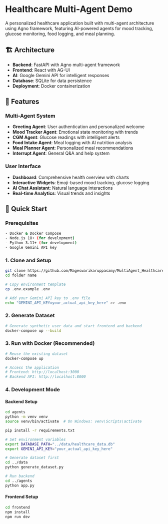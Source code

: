 # Healthcare Multi-Agent Demo

A personalized healthcare application built with multi-agent architecture using Agno framework, featuring AI-powered agents for mood tracking, glucose monitoring, food logging, and meal planning.

## 🏗️ Architecture

- **Backend**: FastAPI with Agno multi-agent framework
- **Frontend**: React with AG-UI  
- **AI**: Google Gemini API for intelligent responses
- **Database**: SQLite for data persistence
- **Deployment**: Docker containerization

## 🎯 Features

### Multi-Agent System
- **Greeting Agent**: User authentication and personalized welcome
- **Mood Tracker Agent**: Emotional state monitoring with trends
- **CGM Agent**: Glucose readings with intelligent alerts
- **Food Intake Agent**: Meal logging with AI nutrition analysis
- **Meal Planner Agent**: Personalized meal recommendations
- **Interrupt Agent**: General Q&A and help system

### User Interface
- **Dashboard**: Comprehensive health overview with charts
- **Interactive Widgets**: Emoji-based mood tracking, glucose logging
- **AI Chat Assistant**: Natural language interactions
- **Real-time Analytics**: Visual trends and insights

## 🚀 Quick Start

### Prerequisites
```bash
- Docker & Docker Compose
- Node.js 18+ (for development)
- Python 3.11+ (for development)
- Google Gemini API key
```

### 1. Clone and Setup
```bash
git clone https://github.com/Mageswarikaruppasamy/MultiAgent_Healthcare.git
cd folder name

# Copy environment template
cp .env.example .env

# Add your Gemini API key to .env file
echo "GEMINI_API_KEY=your_actual_api_key_here" >> .env
```

### 2. Generate Dataset
```bash
# Generate synthetic user data and start frontend and backend
docker-compose up --build
```

### 3. Run with Docker (Recommended)
```bash
# Reuse the existing dataset
docker-compose up

# Access the application
# Frontend: http://localhost:3000
# Backend API: http://localhost:8000
```

### 4. Development Mode

#### Backend Setup
```bash
cd agents
python -m venv venv
source venv/bin/activate  # On Windows: venv\Scripts\activate

pip install -r requirements.txt

# Set environment variables
export DATABASE_PATH="../data/healthcare_data.db"
export GEMINI_API_KEY="your_actual_api_key_here"

# Generate dataset first
cd ../data
python generate_dataset.py

# Run backend
cd ../agents
python app.py
```

#### Frontend Setup
```bash
cd frontend
npm install
npm run dev
